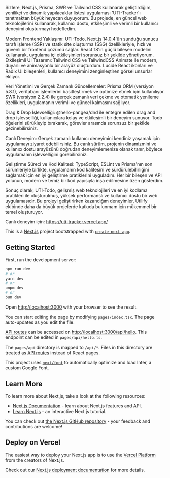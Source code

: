 Sizlere, Next.js, Prisma, SWR ve Tailwind CSS kullanarak geliştirdiğim, yenilikçi ve dinamik yapılacaklar listesi uygulaması 'UTI-Tracker'ı tanıtmaktan büyük heyecan duyuyorum. Bu projede, en güncel web teknolojilerini kullanarak, kullanıcı dostu, etkileşimli ve verimli bir kullanıcı deneyimi oluşturmayı hedefledim.

Modern Frontend Yaklaşımı: UTI-Todo, Next.js 14.0.4'ün sunduğu sunucu tarafı işleme (SSR) ve statik site oluşturma (SSG) özellikleriyle, hızlı ve güvenli bir frontend çözümü sağlar. React 18'in güçlü bileşen modelini kullanarak, uygulama içi etkileşimleri sorunsuz bir şekilde yönetiyorum.
Etkileşimli UI Tasarımı: Tailwind CSS ve TailwindCSS Animate ile modern, duyarlı ve animasyonlu bir arayüz oluşturdum. Lucide React ikonları ve Radix UI bileşenleri, kullanıcı deneyimini zenginleştiren görsel unsurlar ekliyor.

Veri Yönetimi ve Gerçek Zamanlı Güncellemeler: Prisma ORM (versiyon 5.8.1), veritabanı işlemlerini basitleştirmek ve optimize etmek için kullanılıyor. SWR (versiyon 2.2.4) ile gerçek zamanlı veri çekme ve otomatik yenileme özellikleri, uygulamanın verimli ve güncel kalmasını sağlıyor.

Drag & Drop İşlevselliği: @hello-pangea/dnd ile entegre edilen drag and drop işlevselliği, kullanıcılara kolay ve etkileşimli bir deneyim sunuyor. Todo öğelerini sürükleyip bırakarak, görevler arasında sorunsuz bir şekilde gezinebilirsiniz.

Canlı Deneyim: Gerçek zamanlı kullanıcı deneyimini kendiniz yaşamak için uygulamayı ziyaret edebilirsiniz. Bu canlı sürüm, projenin dinamizmini ve kullanıcı dostu arayüzünü doğrudan deneyimlemenize olanak tanır, böylece uygulamanın işlevselliğini  görebilirsiniz.

Geliştirme Süreci ve Kod Kalitesi: TypeScript, ESLint ve Prisma'nın son sürümleriyle birlikte, uygulamanın kod kalitesini ve sürdürülebilirliğini sağlamak için en iyi geliştirme pratiklerini uyguladım. Her bir bileşen ve API yolunun, modern ve temiz bir kod yapısıyla inşa edilmesine özen gösterdim.

Sonuç olarak, UTI-Todo, gelişmiş web teknolojileri ve en iyi kodlama pratikleri ile oluşturulmuş, yüksek performanslı ve kullanıcı dostu bir web uygulamasıdır. Bu projeyi geliştirirken kazandığım deneyimler, Utilify ekibinde daha da büyük projelerde katkıda bulunmam için mükemmel bir temel oluşturuyor.

Canlı deneyim için: https://uti-tracker.vercel.app/










This is a [Next.js](https://nextjs.org/) project bootstrapped with [`create-next-app`](https://github.com/vercel/next.js/tree/canary/packages/create-next-app).

## Getting Started

First, run the development server:

```bash
npm run dev
# or
yarn dev
# or
pnpm dev
# or
bun dev
```

Open [http://localhost:3000](http://localhost:3000) with your browser to see the result.

You can start editing the page by modifying `pages/index.tsx`. The page auto-updates as you edit the file.

[API routes](https://nextjs.org/docs/api-routes/introduction) can be accessed on [http://localhost:3000/api/hello](http://localhost:3000/api/hello). This endpoint can be edited in `pages/api/hello.ts`.

The `pages/api` directory is mapped to `/api/*`. Files in this directory are treated as [API routes](https://nextjs.org/docs/api-routes/introduction) instead of React pages.

This project uses [`next/font`](https://nextjs.org/docs/basic-features/font-optimization) to automatically optimize and load Inter, a custom Google Font.

## Learn More

To learn more about Next.js, take a look at the following resources:

- [Next.js Documentation](https://nextjs.org/docs) - learn about Next.js features and API.
- [Learn Next.js](https://nextjs.org/learn) - an interactive Next.js tutorial.

You can check out [the Next.js GitHub repository](https://github.com/vercel/next.js/) - your feedback and contributions are welcome!

## Deploy on Vercel

The easiest way to deploy your Next.js app is to use the [Vercel Platform](https://vercel.com/new?utm_medium=default-template&filter=next.js&utm_source=create-next-app&utm_campaign=create-next-app-readme) from the creators of Next.js.

Check out our [Next.js deployment documentation](https://nextjs.org/docs/deployment) for more details.
